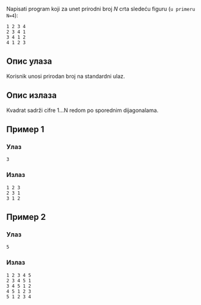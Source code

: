 Napisati program koji za unet prirodni broj $N$ crta sledeću figuru (`u primeru N=4`):

~~~
1 2 3 4
2 3 4 1
3 4 1 2
4 1 2 3
~~~


## Опис улаза

Korisnik unosi prirodan broj na standardni ulaz.

## Опис излаза

Kvadrat sadrži cifre 1...N redom po sporednim dijagonalama.

## Пример 1

### Улаз

~~~
3
~~~

### Излаз

~~~
1 2 3
2 3 1
3 1 2
~~~

## Пример 2

### Улаз

~~~
5
~~~

### Излаз

~~~
1 2 3 4 5
2 3 4 5 1
3 4 5 1 2
4 5 1 2 3
5 1 2 3 4
~~~
